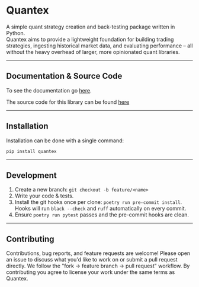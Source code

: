 # Quantex

A simple quant strategy creation and back-testing package written in Python.  
Quantex aims to provide a lightweight foundation for building trading
strategies, ingesting historical market data, and evaluating performance –
all without the heavy overhead of larger, more opinionated quant libraries.

---

## Documentation & Source Code

To see the documentation go [here](https://dangreen07.github.io/quantex/).

The source code for this library can be found [here](https://github.com/dangreen07/quantex)

---

## Installation

Installation can be done with a single command:

```bash
pip install quantex
```

---

## Development

1. Create a new branch: `git checkout -b feature/<name>`
2. Write your code & tests.
3. Install the git hooks once per clone: `poetry run pre-commit install`.
   Hooks will run `black --check` and `ruff` automatically on every commit.
4. Ensure `poetry run pytest` passes and the pre-commit hooks are clean.

---

## Contributing

Contributions, bug reports, and feature requests are welcome! Please open an
issue to discuss what you'd like to work on or submit a pull request directly.
We follow the "fork → feature branch → pull request" workflow. By
contributing you agree to license your work under the same terms as Quantex.
